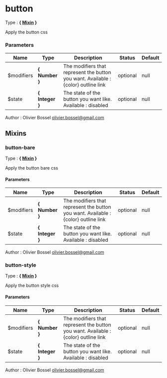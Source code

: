 # button

Type : **{ [Mixin](http://www.sass-lang.com/documentation/file.SASS_REFERENCE.html#mixins) }**


Apply the button css



### Parameters
Name  |  Type  |  Description  |  Status  |  Default
------------  |  ------------  |  ------------  |  ------------  |  ------------
$modifiers  |  **{ Number }**  |  The modifiers that represent the button you want. Available : {color} outline link  |  optional  |  null
$state  |  **{ Integer }**  |  The state of the button you want like. Available : disabled  |  optional  |  null

Author : Olivier Bossel [olivier.bossel@gmail.com](mailto:olivier.bossel@gmail.com)


## Mixins


### button-bare

Type : **{ [Mixin](http://www.sass-lang.com/documentation/file.SASS_REFERENCE.html#mixins) }**


Apply the button bare css



#### Parameters
Name  |  Type  |  Description  |  Status  |  Default
------------  |  ------------  |  ------------  |  ------------  |  ------------
$modifiers  |  **{ Number }**  |  The modifiers that represent the button you want. Available : {color} outline link  |  optional  |  null
$state  |  **{ Integer }**  |  The state of the button you want like. Available : disabled  |  optional  |  null

Author : Olivier Bossel [olivier.bossel@gmail.com](mailto:olivier.bossel@gmail.com)


### button-style

Type : **{ [Mixin](http://www.sass-lang.com/documentation/file.SASS_REFERENCE.html#mixins) }**


Apply the button style css



#### Parameters
Name  |  Type  |  Description  |  Status  |  Default
------------  |  ------------  |  ------------  |  ------------  |  ------------
$modifiers  |  **{ Number }**  |  The modifiers that represent the button you want. Available : {color} outline link  |  optional  |  null
$state  |  **{ Integer }**  |  The state of the button you want like. Available : disabled  |  optional  |  null

Author : Olivier Bossel [olivier.bossel@gmail.com](mailto:olivier.bossel@gmail.com)